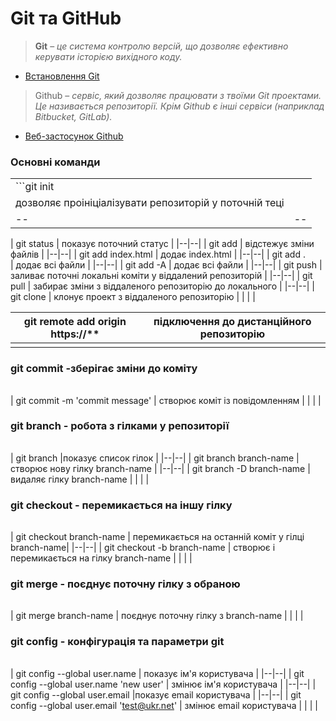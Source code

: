 # Git та GitHub

>**Git** – *це система контролю версій, що дозволяє
>ефективно керувати історією вихідного коду.*
- [Встановлення Git](https://git-scm.com/downloads)

> Github – *сервіс, який дозволяє працювати з твоїми Git проектами.
> Це називається репозиторії.
> Крім Github є інші сервіси (наприклад Bitbucket, GitLab).*

- [Веб-застосунок Github](https://github.com/)


### Основні команди

|  |  |
|--|--|
| ```git init
| дозволяє проініціалізувати репозиторій у поточній теці |
|--|--|
|
git status
  | показує поточний статус |
|--|--|
|
git add
  | відстежує зміни файлів |
|--|--|
|
git add index.html
 | додає index.html |
|--|--|
|
git add .  
| додає всі файли |
|--|--|
|
git add -A
| додає всі файли |
|--|--|
|
git push
| заливає поточні локальні коміти у віддалений репозиторій |
|--|--|
|
git pull
| забирає зміни з віддаленого репозиторію до локального |
|--|--|
|
git clone
| клонує проект з віддаленого репозиторію |
|  |  |

| git remote add origin https://** | підключення до дистанційного репозиторію |
|--|--|
|  |  |

### git commit -зберігає зміни до коміту

|  |  |
|--|--|
|
git commit -m 'commit message'
 | створює коміт із повідомленням |
|  |  |

### git branch - робота з гілками у репозиторії
|  |  |
|--|--|
|
git branch
 |показує список гілок |
|--|--|
|
git branch branch-name
 |створює нову гілку branch-name  |
|--|--|
|
git branch -D branch-name
 | видаляє гілку branch-name |
|  |  |
### git checkout - перемикається на іншу гілку
|  |  |
|--|--|
|
git checkout branch-name
 | перемикається на останній коміт у гілці branch-name|
|--|--|
|
git checkout -b branch-name
 | створює і перемикається на гілку branch-name |
|  |  |

### git merge - поєднує поточну гілку з обраною
|  |  |
|--|--|
|
git merge branch-name
 | поєднує поточну гілку з branch-name |
|  |  |

### git config - конфігурація та параметри git
|  |  |
|--|--|
|
git config --global user.name
 | показує ім'я користувача |
|--|--|
|
git config --global user.name 'new user'
 | змінює ім'я користувача |
|--|--|
|
git config --global user.email
|показує email користувача  |
|--|--|
|
git config --global user.email
'test@ukr.net' | змінює email користувача |
|  |  |
